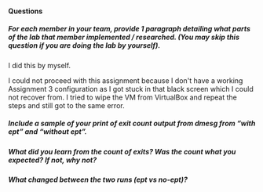 #### Questions

##### For each member in your team, provide 1 paragraph detailing what parts of the lab that member implemented / researched. (You may skip this question if you are doing the lab by yourself).
I did this by myself.

I could not proceed with this assignment because I don't have a working Assignment 3 configuration as I got stuck in that black screen which I could not recover from. I tried to wipe the VM from VirtualBox and repeat the steps and still got to the same error.

##### Include a sample of your print of exit count output from dmesg from “with ept” and “without ept”.

##### What did you learn from the count of exits? Was the count what you expected? If not, why not?

##### What changed between the two runs (ept vs no-ept)?
